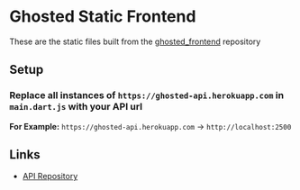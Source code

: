 # Ghosted Static Frontend
These are the static files built from the [ghosted_frontend](https://github.com/Kodex-Tech/ghosted_frontend) repository

## Setup
### Replace all instances of `https://ghosted-api.herokuapp.com` in `main.dart.js` with your API url

**For Example:**
`https://ghosted-api.herokuapp.com` -> `http://localhost:2500`

## Links
- [API Repository](https://github.com/Kodex-Tech/ghosted_api)
